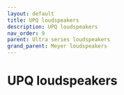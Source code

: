 ```yaml
---
layout: default
title: UPQ loudspeakers
description: UPQ loudspeakers
nav_order: 9
parent: Ultra series loudspeakers
grand_parent: Meyer loudspeakers
---
```


# UPQ loudspeakers